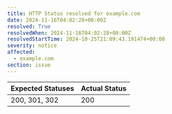 ```yaml
---
title: HTTP Status resolved for example.com
date: 2024-11-16T04:02:28+00:00Z
resolved: True
resolvedWhen: 2024-11-16T04:02:28+00:00Z
resolvedStartTime: 2024-10-25T21:09:43.191474+00:00
severity: notice
affected:
  - example.com
section: issue
---
```


| Expected Statuses | Actual Status  |
|-------------------|----------------|
| 200, 301, 302 | 200 |
